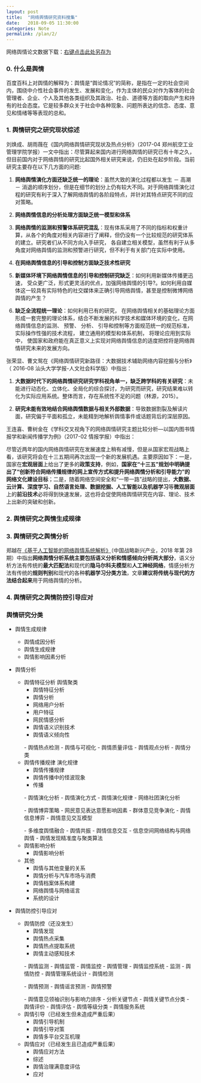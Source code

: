 ```yaml
---
layout: post
title:  "网络舆情研究资料搜集"
date:   2018-09-05 11:30:00
categories: Note
permalink: /plan/2/
---
```


网络舆情论文数据下载：[右键点击此处另存为](/drafts/网络舆情量化分析论文数据.xlsx)

### 0. 什么是舆情

百度百科上对舆情的解释为：舆情是“舆论情况”的简称，是指在一定的社会空间内，围绕中介性社会事件的发生、发展和变化，作为主体的民众对作为客体的社会管理者、企业、个人及其他各类组织及其政治、社会、道德等方面的取向产生和持有的社会态度。它是较多群众关于社会中各种现象、问题所表达的信念、态度、意见和情绪等等表现的总和。

### 1. 舆情研究之研究现状综述

刘焕成、胡雨薇在《国内网络舆情研究现状及热点分析》（2017-04 郑州航空工业管理学院学报）一文中指出：尽管算起来国内进行网络舆情的研究已有十年之久，但目前国内对于网络舆情的研究比起国外相关研究来说，仍旧处在起步阶段。当前研究主要存在以下几方面的问题:

1. **网络舆情演化方面还缺乏统一的理论**：虽然大致的演化过程都以发生 － 高潮 － 消退的顺序划分，但是在细节的划分上仍有较大不同。对于网络舆情演化过程的研究有利于深入了解网络舆情的各阶段特点，并针对其特点研究不同的应对策略。

2. **网络舆情信息的分析处理方面缺乏统一模型和体系**

3. **网络舆情的监测和预警体系研究混乱**：现有体系采用了不同的指标和权重计算，从各个的角度对相关内容进行了阐释，但仍没有一个比较规范的研究体系的建立。研究者们从不同方向入手研究， 各自建立相关模型，虽然有利于从多角度对网络舆情的监测和预警进行研究，但不利于有关部门在实际中使用。

4. **在网络舆情信息的引导和控制方面缺乏技术性研究**

5. **新媒体环境下网络舆情信息的引导和控制研究缺乏**：如何利用新媒体传播更迅速， 受众更广泛，形式更灵活的优点，加强网络舆情的引导?。如何利用自媒体这一较具有实际特色的社交媒体来正确引导网络舆情，甚至是控制微博网络舆情的产生？

6. **缺乏全流程统一理论**：如何利用已有的研究， 在网络舆情相关的基础理论方面形成一套完整的理论体系，结合不断发展的科学技术和媒体环境的变化，在网络舆情信息的监测、 预警、 分析、 引导和控制等方面规范统一的规范标准，实际操作性强的技术流程， 建立通用的模型和体系机制， 将理论应用到实际中， 使国家和政府能在真正意义上实现对网络舆情信息的适度把控将是网络舆情研究未来的发展方向。

张荣显、曹文鸳在《网络舆情研究新路径：大数据技术辅助网络内容挖掘与分析》（  2016-08 汕头大学学报-人文社会科学版）中指出：

1. **大数据时代下的网络舆情研究研究学科视角单一，缺乏跨学科的有关研究**：未能进行动态化、立体化、全局化的综合探讨，为研究而研究，研究结果难以转化为实际应用系统。整体而言，存在系统性不足的问题（林源，2015）。 

2. **研究未能有效地结合网络舆情数据与相关外部数据**：导致数据割裂及解读片面，研究偏于平面和孤立，未能精到地解析舆情事件或话题背后的深层原因。

王连喜、曹树金在《学科交叉视角下的网络舆情研究主题比较分析—以国内图书情报学和新闻传播学为例》（2017-02 情报学报）中指出：

尽管近两年的国内网络舆情研究在发展速度上稍有减慢，但是从国家宏观战略上看，该研究将会在十三五期间再次出现一个新的发展机遇。主要原因如下：一是，国家在**宏观层面**上给出了更多的**政策支持**，例如，**国家在“十三五”规划中明确提出了“创新符合网络传播规律的网上宣传方式和提升网络舆情分析和引导能力”的网络文化建设目标**；二是，随着网络空间安全和“一带一路”战略的提出，**大数据、云计算、深度学习、自然语言处理、数据挖掘、人工智能以及机器学习**等**微观层面**上的**前沿技术**必将得到快速发展，这也将会促使网络舆情研究在内容、理论、技术上出新的突破和创新。 

### 2. 舆情研究之舆情生成规律

### 3. 舆情研究之舆情分析

郑越在[《基于人工智能的网络舆情系统解析》](http://kns.cnki.net/KXReader/Detail?dbcode=CJFD&filename=ZLXC201828039&UID=WEEvREdxOWJmbC9oM1NjYkZCbDZZNXlFWlpXN2huRE9kVXVmWVBGK0c5ajA%3d%24R1yZ0H6jyaa0en3RxVUd8df-oHi7XMMDo7mtKT6mSmEvTuk11l2gFA!!&autoLogin=0)（中国战略新兴产业，2018 年第 28 期）中指出**网络舆情分析系统主要包括语义分析和情感倾向分析两大部分**，语义分析方法有传统的**最大匹配法**和现代的**隐马尔科夫模型**和**人工神经网络**，情感分析方法有传统的**规则判别**和现代的各种**机器学习分类方法**，文章**建议将传统与现代的方法结合起来**用于网络舆情的分析。



### 4. 舆情研究之舆情防控引导应对

### 舆情研究分类

* 舆情生成规律
	- 舆情成因分析
	- 舆情生成规律
	- 舆情影响因素分析

* 舆情分析
	+ 舆情特征分析 舆情聚类 
		- 舆情特征分析
		- 舆情分析
		- 网络用户分析
		- 用户特征
		- 网民情感分析
		- 舆情语义识别技术 
		- 舆情语义倾向性
		<p> </p>		
		- 舆情热点检测
		- 舆情与可视化
		- 舆情质量评估
		- 舆情观点分析
		- 舆情分类 
	+ 舆情传播规律 演化规律
		- 舆情传播规律
		- 舆情传播中的怪波现象
		- 传播
		<p> </p>
		- 舆情演化分析
		- 舆情演化方式
		- 舆情演化规律
		- 网络社团演化分析
		<p> </p>
		- 舆情博弈策略
		- 网民意见表达意愿影响因素
		- 群体意见竞争演化
		- 舆情信息博弈
		- 舆情意见交互模型
		<p> </p>
		- 多维度舆情融合
		- 舆情共振
		- 舆情信息交互
		- 信息空间网络结构与网络舆情
		- 舆情发现精准度与聚类算法
	+ 舆情影响分析
		- 舆情影响分析
	+ 其他
		- 舆情与其他变量的关系
		- 舆情分析与汽车市场与消费
		- 舆情档案体系构建		
		- 网络舆情与网络谣言
		- 系统的设计

* 舆情防控引导应对 
	+ 舆情防控（还没发生）
		- 舆情发现		
		- 舆情热点采集
		- 舆情热点提取系统
		- 舆情主动感知技术
		<p> </p>
		- 舆情监测
		- 舆情监管
		- 舆情监控
		- 舆情管理
		- 舆情监控系统
		- 监测
		- 舆情防控
	    - 舆情管理系统设计
		- 舆情检测
		<p> </p>
		- 舆情预测
		- 舆情谣言预测
		- 舆情预警
		<p> </p>
		- 舆情意见领袖识别与影响力排序
		- 分析关键节点
		- 舆情关键节点分类
		- 舆情评价
		- 舆情评估
		- 舆情等级分类
		- 舆情服务系统
	+ 舆情引导（已经发生但未造成严重后果）
		- 舆情引导机制
		- 舆情引导对策
		- 舆情多平台交互机理
	+ 舆情应对（已经发生且已造成严重后果）
		- 舆情应对方法
		- 综述
		- 舆情治理满意度评估
		- 应对